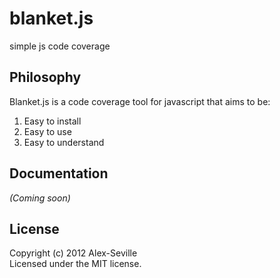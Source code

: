 # blanket.js

simple js code coverage

## Philosophy

Blanket.js is a code coverage tool for javascript that aims to be:

1. Easy to install
2. Easy to use
3. Easy to understand

## Documentation
_(Coming soon)_

## License
Copyright (c) 2012 Alex-Seville  
Licensed under the MIT license.
